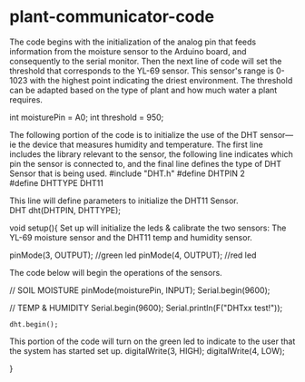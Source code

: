 # plant-communicator-code
The code begins with the initialization of the analog pin that feeds information from the moisture sensor to the Arduino board, 
and consequently to the serial monitor.  Then the next line of code will set the threshold that corresponds to the YL-69 sensor. 
This sensor's range is 0-1023 with the highest point indicating the driest environment. The threshold can be adapted based on the
type of plant and how much water a plant requires.  

int moisturePin = A0; 
int threshold = 950;


The following portion of the code is to initialize the use of the DHT sensor—ie the device that measures humidity and temperature. 
The first line includes the library relevant to the sensor, the following line indicates which pin the sensor is connected to, and
the final line defines the type of DHT Sensor that is being used. 
#include "DHT.h"
#define DHTPIN 2  
#define DHTTYPE DHT11 

This line will define parameters to initialize the DHT11 Sensor.  
DHT dht(DHTPIN, DHTTYPE);


void setup(){
Set up will initialize the leds & calibrate the two sensors: The YL-69 moisture sensor and the DHT11 temp and humidity sensor. 

pinMode(3, OUTPUT); //green led
pinMode(4, OUTPUT); //red led

The code below will begin the operations of the sensors.

// SOIL MOISTURE
    pinMode(moisturePin, INPUT);
    Serial.begin(9600);

// TEMP & HUMIDITY
    Serial.begin(9600);
    Serial.println(F("DHTxx test!"));

    dht.begin();

This portion of the code will turn on the green led to indicate to the user that the system has started set up.
    digitalWrite(3, HIGH);
    digitalWrite(4, LOW);
  
}

